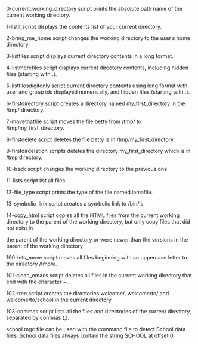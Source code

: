 0-current_working_directory script prints the absolute path name of the current working directory.

1-listit script displays the contents list of your current directory.

2-bring_me_home script changes the working directory to the user’s home directory.

3-listfiles script displays current directory contents in a long format.

4-listmorefiles script displays current directory contents, including hidden files (starting with .).

5-listfilesdigitonly script current directory contents using long format with user and group ids displayed numerically, and hidden files (starting with .).

6-firstdirectory script creates a directory named my_first_directory in the /tmp/ directory.

7-movethatfile script moves the file betty from /tmp/ to /tmp/my_first_directory.

8-firstdelete script deletes the file betty is in /tmp/my_first_directory.

9-firstdirdeletion scripts deletes the directory my_first_directory which is in /tmp directory.

10-back script changes the working directory to the previous one.

11-lists script list all files.

12-file_type script prints the type of the file named iamafile.

13-symbolic_link script creates a symbolic link to /bin/ls

14-copy_html script copies all the HTML files from the current working directory to the parent of the working directory, but only copy files that did not exist in 

the parent of the working directory or were newer than the versions in the parent of the working directory.

100-lets_move script moves all files beginning with an uppercase letter to the directory /tmp/u.

101-clean_emacs script deletes all files in the current working directory that end with the character ~.

102-tree script creates the directories welcome/, welcome/to/ and welcome/to/school in the current directory.

103-commas script lists all the files and directories of the current directory, separated by commas (,).

school.mgc file can be used with the command file to detect School data files. School data files always contain the string SCHOOL at offset 0.
